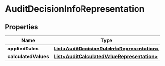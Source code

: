 
# AuditDecisionInfoRepresentation

## Properties
Name | Type | Description | Notes
------------ | ------------- | ------------- | -------------
**appliedRules** | [**List&lt;AuditDecisionRuleInfoRepresentation&gt;**](AuditDecisionRuleInfoRepresentation.md) |  |  [optional]
**calculatedValues** | [**List&lt;AuditCalculatedValueRepresentation&gt;**](AuditCalculatedValueRepresentation.md) |  |  [optional]



